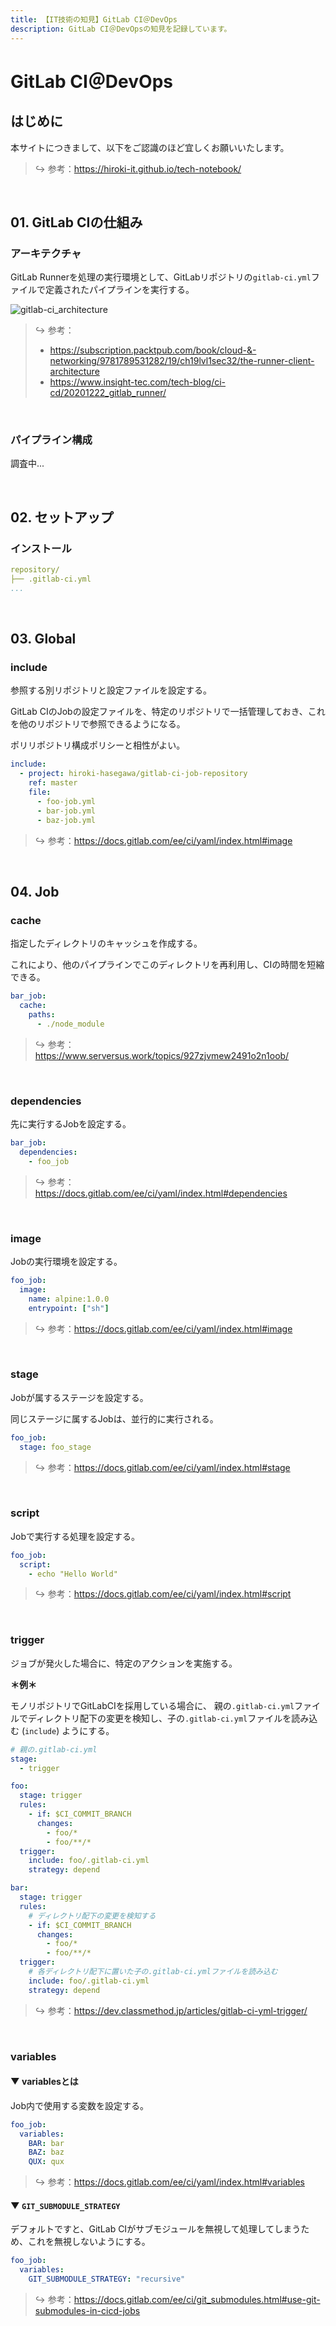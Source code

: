 ```yaml
---
title: 【IT技術の知見】GitLab CI＠DevOps
description: GitLab CI＠DevOpsの知見を記録しています。
---
```


# GitLab CI＠DevOps

## はじめに

本サイトにつきまして、以下をご認識のほど宜しくお願いいたします。



> ↪️ 参考：https://hiroki-it.github.io/tech-notebook/

<br>

## 01. GitLab CIの仕組み

### アーキテクチャ


GitLab Runnerを処理の実行環境として、GitLabリポジトリの```gitlab-ci.yml```ファイルで定義されたパイプラインを実行する。

![gitlab-ci_architecture](https://raw.githubusercontent.com/hiroki-it/tech-notebook-images/master/images/gitlab-ci_architecture.png)


> ↪️ 参考：
>
> - https://subscription.packtpub.com/book/cloud-&-networking/9781789531282/19/ch19lvl1sec32/the-runner-client-architecture
> - https://www.insight-tec.com/tech-blog/ci-cd/20201222_gitlab_runner/

<br>

### パイプライン構成

調査中...

<br>

## 02. セットアップ

### インストール

```yaml
repository/
├── .gitlab-ci.yml
...
```

<br>

## 03. Global

### include

参照する別リポジトリと設定ファイルを設定する。

GitLab CIのJobの設定ファイルを、特定のリポジトリで一括管理しておき、これを他のリポジトリで参照できるようになる。

ポリリポジトリ構成ポリシーと相性がよい。

```yaml
include:
  - project: hiroki-hasegawa/gitlab-ci-job-repository
    ref: master
    file:
      - foo-job.yml
      - bar-job.yml
      - baz-job.yml
```

> ↪️ 参考：https://docs.gitlab.com/ee/ci/yaml/index.html#image


<br>

## 04. Job

### cache

指定したディレクトリのキャッシュを作成する。

これにより、他のパイプラインでこのディレクトリを再利用し、CIの時間を短縮できる。




```yaml
bar_job:
  cache:
    paths:
      - ./node_module
```

> ↪️ 参考：https://www.serversus.work/topics/927zjvmew2491o2n1oob/


<br>

### dependencies

先に実行するJobを設定する。

```yaml
bar_job:
  dependencies:
    - foo_job
```

> ↪️ 参考：https://docs.gitlab.com/ee/ci/yaml/index.html#dependencies


<br>

### image

Jobの実行環境を設定する。

```yaml
foo_job:
  image:
    name: alpine:1.0.0
    entrypoint: ["sh"]
```

> ↪️ 参考：https://docs.gitlab.com/ee/ci/yaml/index.html#image


<br>

### stage

Jobが属するステージを設定する。

同じステージに属するJobは、並行的に実行される。

```yaml
foo_job:
  stage: foo_stage
```

> ↪️ 参考：https://docs.gitlab.com/ee/ci/yaml/index.html#stage


<br>

### script

Jobで実行する処理を設定する。

```yaml
foo_job:
  script:
    - echo "Hello World"
```

> ↪️ 参考：https://docs.gitlab.com/ee/ci/yaml/index.html#script


<br>

### trigger

ジョブが発火した場合に、特定のアクションを実施する。

**＊例＊**

モノリポジトリでGitLabCIを採用している場合に、 親の```.gitlab-ci.yml```ファイルでディレクトリ配下の変更を検知し、子の```.gitlab-ci.yml```ファイルを読み込む (```include```) ようにする。

```yaml
# 親の.gitlab-ci.yml
stage:
  - trigger

foo:
  stage: trigger
  rules:
    - if: $CI_COMMIT_BRANCH
      changes:
        - foo/*
        - foo/**/*
  trigger:
    include: foo/.gitlab-ci.yml
    strategy: depend

bar:
  stage: trigger
  rules:
    # ディレクトリ配下の変更を検知する
    - if: $CI_COMMIT_BRANCH
      changes:
        - foo/*
        - foo/**/*
  trigger:
    # 各ディレクトリ配下に置いた子の.gitlab-ci.ymlファイルを読み込む
    include: foo/.gitlab-ci.yml
    strategy: depend
```

> ↪️ 参考：https://dev.classmethod.jp/articles/gitlab-ci-yml-trigger/

<br>

### variables

#### ▼ variablesとは

Job内で使用する変数を設定する。


```yaml
foo_job:
  variables:
    BAR: bar
    BAZ: baz
    QUX: qux
```

> ↪️ 参考：https://docs.gitlab.com/ee/ci/yaml/index.html#variables


#### ▼ ```GIT_SUBMODULE_STRATEGY```

デフォルトですと、GitLab CIがサブモジュールを無視して処理してしまうため、これを無視しないようにする。

```yaml
foo_job:
  variables:
    GIT_SUBMODULE_STRATEGY: "recursive"
```

> ↪️ 参考：https://docs.gitlab.com/ee/ci/git_submodules.html#use-git-submodules-in-cicd-jobs

<br>



